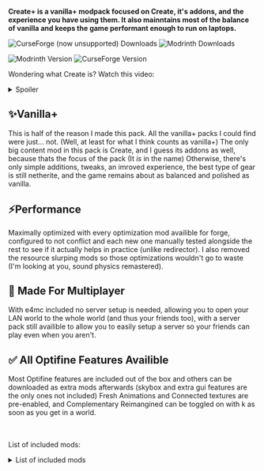 **Create+ is a vanilla+ modpack focused on Create, it's addons, and the experience you have using them. It also mainntains most of the balance of vanilla and keeps the game performant enough to run on laptops.**

![CurseForge (now unsupported) Downloads](https://img.shields.io/curseforge/dt/519787?style=flat&logo=curseforge&logoColor=f16436&label=Curseforge%20(now%20unsupported)%20Downloads&color=f16436&link=https%3A%2F%2Fwww.curseforge.com%2Fminecraft%2Fmodpacks%2Fcreate-mod-plus)
![Modrinth Downloads](https://img.shields.io/modrinth/dt/create_plus?logo=modrinth&logoColor=1bd96a&label=Downloads&color=1bd96a&link=https%3A%2F%2Fmodrinth.com%2Fmodpack%2Fcreate_plus)

![Modrinth Version](https://img.shields.io/modrinth/v/create_plus?logo=modrinth&logoColor=1bd96a&label=Version&color=1bd96a&link=https%3A%2F%2Fmodrinth.com%2Fmodpack%2Fcreate_plus)
![CurseForge Version](https://img.shields.io/curseforge/v/519787?logo=curseforge&logoColor=f16436&label=Version&color=f16436)

Wondering what Create is? Watch this video:
<details>
<summary>Spoiler</summary>
<iframe width="560" height="315" src="https://www.youtube-nocookie.com/embed/rR8W-f9YhYA" title="YouTube video player" frameborder="0" allow="accelerometer; autoplay; clipboard-write; encrypted-media; gyroscope; picture-in-picture; web-share" allowfullscreen></iframe>
</details>


## ✨Vanilla+
This is half of the reason I made this pack. All the vanilla+ packs I could find were just... not. (Well, at least for what I think counts as vanilla+) The only big content mod in this pack is Create, and I guess its addons as well, because thats the focus of the pack (It _is_ in the name) Otherwise, there's only simple additions, tweaks, an imroved experience, the best type of gear is still netherite, and the game remains about as balanced and polished as vanilla.

## ⚡Performance 
Maximally optimized with every optimization mod availible for forge, configured to not conflict and each new one manually tested alongside the rest to see if it actually helps in practice (unlike redirector). I also removed the resource slurping mods so those optimizations wouldn't go to waste (I'm looking at you, sound physics remastered).

## 📶 Made For Multiplayer
With e4mc included no server setup is needed, allowing you to open your LAN world to the whole world (and thus your friends too), with a server pack still availible to allow you to easily setup a server so your friends can play even when you aren't.

## ✅ All Optifine Features Availible
Most Optifine features are included out of the box and others can be downloaded as extra mods afterwards (skybox and extra gui features are the only ones not included) Fresh Animations and Connected textures are pre-enabled, and Complementary Reimangined can be toggled on with k as soon as you get in a world.  
<br />
<br />
 
List of included mods:
<details>
<summary>List of included mods</summary>

- [Snow! Real Magic! ⛄](https://modrinth.com/mod/snow-real-magic)
- [ImmediatelyFast](https://modrinth.com/mod/immediatelyfast)
- [Size Shifting Potions](https://modrinth.com/mod/sizeshiftingpotions)
- [Supplementaries](https://modrinth.com/mod/supplementaries)
- [Corpse](https://modrinth.com/mod/corpse)
- [KleeSlabs](https://modrinth.com/mod/kleeslabs)
- [Connectedness](https://modrinth.com/mod/connectedness)
- [Companion 🐕](https://modrinth.com/mod/companion)
- [Elytra Slot](https://modrinth.com/mod/elytra-slot)
- [Kiwi 🥝](https://modrinth.com/mod/kiwi)
- [OAuth](https://modrinth.com/mod/oauth)
- ender_chested-1.19.1-1.1.0.jar
- [Noisium (Unofficial forge port)](https://modrinth.com/mod/noisium-(unofficial-forge-port))
- [Horse Stonks](https://modrinth.com/mod/horse-stonks)
- [Superflat World No Slimes](https://modrinth.com/mod/superflat-world-no-slimes)
- [Scaffolding Drops Nearby](https://modrinth.com/mod/scaffolding-drops-nearby)
- [Neapolitan](https://modrinth.com/mod/neapolitan)
- [Bed Benefits](https://modrinth.com/mod/bed-benefits)
- [Cloth Config API](https://modrinth.com/mod/cloth-config)
- [EMI](https://modrinth.com/mod/emi)
- [iChunUtil](https://modrinth.com/mod/ichunutil)
- [Iceberg](https://modrinth.com/mod/iceberg)
- [Embeddium](https://modrinth.com/mod/embeddium)
- [Pehkui](https://modrinth.com/mod/pehkui)
- [Figura](https://modrinth.com/mod/figura)
- clientcrafting-1.19.2-1.6.jar
- torchslabmod-1.19.2_v1.7.4.jar
- FastSuite-1.19.2-4.1.1.jar
- [Fusion (Connected Textures)](https://modrinth.com/mod/fusion-connected-textures)
- [Iris/Oculus & GeckoLib Compat](https://modrinth.com/mod/geckoanimfix)
- [Ender Relay](https://modrinth.com/mod/ender-relay-ff)
- [Bedspreads](https://modrinth.com/mod/bedspreads)
- [Async Locator](https://modrinth.com/mod/async-locator)
- [My Nether's Delight](https://modrinth.com/mod/my-nethers-delight)
- [Create: Connected](https://modrinth.com/mod/create-connected)
- [Ender Pearl Swap](https://modrinth.com/mod/ender-pearl-swap)
- [Create Central Kitchen](https://modrinth.com/mod/create-central-kitchen)
- [Xaero's World Map](https://modrinth.com/mod/xaeros-world-map)
- [Necronomicon API](https://modrinth.com/mod/necronomicon)
- [Canary](https://modrinth.com/mod/canary)
- [Additional Banners](https://modrinth.com/mod/additional-banners)
- [Cake Chomps](https://modrinth.com/mod/cake-chomps)
- [Majrusz Library](https://modrinth.com/mod/majrusz-library)
- miners_delight-1.19.2-1.1.2.jar
- [UniLib](https://modrinth.com/mod/unilib)
- [Create Enchantment Industry](https://modrinth.com/mod/create-enchantment-industry)
- [Caelus API](https://modrinth.com/mod/caelus)
- [Just Enough Items](https://modrinth.com/mod/jei)
- [Create: Extended Cogwheels](https://modrinth.com/mod/extended-cogwheels)
- [Create: Bells & Whistles](https://modrinth.com/mod/bellsandwhistles)
- [Chalk](https://modrinth.com/mod/chalk-mod)
- [Zume](https://modrinth.com/mod/zume)
- [Pluto](https://modrinth.com/mod/pluto)
- [YUNG's Better Jungle Temples](https://modrinth.com/mod/yungs-better-jungle-temples)
- [Lightspeed](https://modrinth.com/mod/lightspeed)
- [Resourcify](https://modrinth.com/mod/resourcify)
- [No More Poison with Regeneration](https://modrinth.com/mod/nmpr)
- [SuperMartijn642's Core Lib](https://modrinth.com/mod/supermartijn642s-core-lib)
- [Screenshot Viewer](https://modrinth.com/mod/screenshot-viewer)
- [Advancement Frames](https://modrinth.com/mod/advancement-frames)
- [Create: Power Loader](https://modrinth.com/mod/create-power-loader)
- [Woodworks](https://modrinth.com/mod/woodworks)
- [e4mc](https://modrinth.com/mod/e4mc)
- [YUNG's Better Ocean Monuments](https://modrinth.com/mod/yungs-better-ocean-monuments)
- [bad packets](https://modrinth.com/mod/badpackets)
- SignButton-1.19-2.5.0.jar
- [Memory Leak Fix](https://modrinth.com/mod/memoryleakfix)
- [Easy Villagers](https://modrinth.com/mod/easy-villagers)
- [Kotlin for Forge](https://modrinth.com/mod/kotlin-for-forge)
- [Mysterious Mountain Lib](https://modrinth.com/mod/mmlib)
- [Wavey Capes](https://modrinth.com/mod/wavey-capes)
- [Paintable](https://modrinth.com/mod/paintable)
- [Boat Break Fix](https://modrinth.com/mod/boat-break-fix)
- [Not Enough Animations](https://modrinth.com/mod/not-enough-animations)
- [Every Compat (Wood Good)](https://modrinth.com/mod/every-compat)
- [FindMe](https://modrinth.com/mod/findme)
- [ModernFix](https://modrinth.com/mod/modernfix)
- [Paxi](https://modrinth.com/mod/paxi)
- Chimes-v2.0.1-1.19.2.jar
- [Create: Crystal Clear](https://modrinth.com/mod/create-crystal-clear)
- [Create: Framed](https://modrinth.com/mod/create-framed)
- [FiveHead](https://modrinth.com/mod/5head)
- [Respiteful](https://modrinth.com/mod/respiteful)
- [AppleSkin](https://modrinth.com/mod/appleskin)
- [Fluidlogged](https://modrinth.com/mod/fluidlogged)
- [Create: Steam 'n' Rails](https://modrinth.com/mod/create-steam-n-rails)
- Quark Programmer Art.zip
- [Keep My Soil Tilled](https://modrinth.com/mod/keep-my-soil-tilled)
- create-confectionery1.19.2_v1.0.9.jar
- [Create: Trading floor](https://modrinth.com/mod/create-trading-floor)
- [Very Many Players (Forge)](https://modrinth.com/mod/vmp-forge)
- [Death Knell](https://modrinth.com/mod/death-knell)
- [Measurements](https://modrinth.com/mod/measurements)
- [CraftPresence](https://modrinth.com/mod/craftpresence)
- Delightful-1.19.2-3.4.1.jar
- citadel-2.1.4-1.19.jar
- [ Server Tab Info](https://modrinth.com/mod/server-tab-info)
- [Untitled Duck Mod](https://modrinth.com/mod/untitled-duck-mod)
- [Lootr](https://modrinth.com/mod/lootr)
- [Despawning Eggs Hatch](https://modrinth.com/mod/despawning-eggs-hatch)
- [Carry On](https://modrinth.com/mod/carry-on)
- carpeted-1.19.2-1.8.jar
- [Chat Heads](https://modrinth.com/mod/chat-heads)
- [Create Jetpack](https://modrinth.com/mod/create-jetpack)
- [mutil](https://modrinth.com/mod/mutil)
- [Rechiseled](https://modrinth.com/mod/rechiseled)
- BeeFix-1.19-1.0.7.jar
- [Responsive Shields](https://modrinth.com/mod/responsiveshields)
- [Clayworks](https://modrinth.com/mod/clayworks)
- [Simple Netherite Horse Armor](https://modrinth.com/mod/simple-netherite-horse-armor)
- [GpuTape](https://modrinth.com/mod/gputape)
- ElytraBombing-Forge-1.19.2-1.0.0.jar
- [Moonlight Lib](https://modrinth.com/mod/moonlight)
- [Extended Bone Meal](https://modrinth.com/mod/extended-bone-meal)
- [Keep Head Names](https://modrinth.com/mod/keepheadnames)
- [The Endergetic Expansion](https://modrinth.com/mod/endergetic)
- [spark](https://modrinth.com/mod/spark)
- eatinganimation-1.19-3.2.0.jar
- [Void Totem](https://modrinth.com/mod/voidtotem)
- [Panda's Falling Tree's](https://modrinth.com/mod/pandas-falling-trees)
- [Embeddium (Rubidium) Extra](https://modrinth.com/mod/rubidium-extra)
- [Corn Delight](https://modrinth.com/mod/corn-delight)
- Connectible Chains-forge-1.19.2-2.1.4.jar
- [YUNG's Better Witch Huts](https://modrinth.com/mod/yungs-better-witch-huts)
- [Berry Good](https://modrinth.com/mod/berry-good)
- [Random Shulker Colours](https://modrinth.com/mod/random-shulker-colours)
- [YUNG's API](https://modrinth.com/mod/yungs-api)
- [EMI Loot](https://modrinth.com/mod/emi-loot)
- [BetterF3](https://modrinth.com/mod/betterf3)
- [Hourglass](https://modrinth.com/mod/hourglass)
- [No Chat Reports](https://modrinth.com/mod/no-chat-reports)
- [Farmer's Cutting: Quark](https://modrinth.com/mod/farmers-cutting-quark)
- [Icterine](https://modrinth.com/mod/icterine)
- cupboard-1.19.2-2.6.jar
- [CoroUtil](https://modrinth.com/mod/coroutil)
- [Radiant Gear](https://modrinth.com/mod/radiant-gear)
- [Create: Factory](https://modrinth.com/mod/create-factory)
- [[EMF] Entity Model Features](https://modrinth.com/mod/entity-model-features)
- [Fresh Animations](https://modrinth.com/resourcepack/fresh-animations)
- [Create Slice & Dice](https://modrinth.com/mod/slice-and-dice)
- [Bookshelf](https://modrinth.com/mod/bookshelf-lib)
- [End's Delight](https://modrinth.com/mod/ends-delight)
- [Xaero's Minimap](https://modrinth.com/mod/xaeros-minimap)
- [Create: Interiors](https://modrinth.com/mod/interiors)
- [Sit](https://modrinth.com/mod/bl4cks-sit)
- [NetherPortalFix](https://modrinth.com/mod/netherportalfix)
- [Better Safe Bed](https://modrinth.com/mod/better-safe-bed)
- [Grindstone Sharper Tools](https://modrinth.com/mod/grindstone-sharper-tools)
- [Saturn](https://modrinth.com/mod/saturn)
- [TexTrue's Embeddium Options](https://modrinth.com/mod/textrues-embeddium-options)
- [YUNG's Better Strongholds](https://modrinth.com/mod/yungs-better-strongholds)
- [Simple Voice Chat](https://modrinth.com/mod/simple-voice-chat)
- [Torch hit!](https://modrinth.com/mod/torch-hit)
- [Architectury API](https://modrinth.com/mod/architectury-api)
- [Better Tridents](https://modrinth.com/mod/better-tridents)
- goldenhopper-1.2.8-1.19.jar
- [Weaker Spiderwebs](https://modrinth.com/mod/weaker-spiderwebs)
- [Better Advancements](https://modrinth.com/mod/better-advancements)
- [Oculus](https://modrinth.com/mod/oculus)
- [[ETF] Entity Texture Features](https://modrinth.com/mod/entitytexturefeatures)
- [Joy of Painting](https://modrinth.com/mod/joy-of-painting)
- [Axes Are Weapons](https://modrinth.com/mod/axes-are-weapons)
- [TrashSlot](https://modrinth.com/mod/trashslot)
- [Easy Anvils](https://modrinth.com/mod/easy-anvils)
- v_slab_compat-1.19.2-1.9.jar
- randomium-1.19.2-1.22.jar
- [Forgeshot](https://modrinth.com/mod/forgeshot)
- [Quark](https://modrinth.com/mod/quark)
- [Better Statistics Screen](https://modrinth.com/mod/better-stats)
- [tetra](https://modrinth.com/mod/tetra)
- [mclo.gs](https://modrinth.com/mod/mclogs)
- [Statement](https://modrinth.com/mod/statement)
- [Balm](https://modrinth.com/mod/balm)
- [Mouse Tweaks](https://modrinth.com/mod/mouse-tweaks)
- [Placement+](https://modrinth.com/mod/placement+)
- [AutoRegLib](https://modrinth.com/mod/autoreglib)
- [Projectiles](https://modrinth.com/mod/projectiles)
- createaddition-1.19.2-1.2.3.jar
- [Collective](https://modrinth.com/mod/collective)
- suppsquared-1.19.2-1.1.1.jar
- [Complementary Shaders - Reimagined](https://modrinth.com/shader/complementary-reimagined)
- catalogue-1.7.0-1.19.2.jar
- [Polymorph](https://modrinth.com/mod/polymorph)
- [ItemLocks](https://modrinth.com/mod/itemlocks)
- itlt-1.19.012-2.2.0.jar
- [RyoamicLights](https://modrinth.com/mod/ryoamiclights)
- [Another Furniture](https://modrinth.com/mod/another-furniture)
- [Jade Addons (NeoForge)](https://modrinth.com/mod/jade-addons-forge)
- [Customizable Elytra](https://modrinth.com/mod/customizable-elytra)
- forgetmechunk-(forge)-mc1.19.2-0.0.1.jar
- [Domestication Innovation](https://modrinth.com/mod/domestication-innovation)
- [Blueprint](https://modrinth.com/mod/blueprint)
- [Sophisticated Backpacks](https://modrinth.com/mod/sophisticated-backpacks)
- Placebo-1.19.2-7.4.0.jar
- [Reforgium](https://modrinth.com/mod/reforgium)
- [Dynamic FPS](https://modrinth.com/mod/dynamic-fps)
- [Ding](https://modrinth.com/mod/ding)
- [Snowballs Freeze Mobs](https://modrinth.com/mod/snowballs-freeze-mobs)
- [Fast Paintings](https://modrinth.com/mod/fast-paintings)
- [Comforts](https://modrinth.com/mod/comforts)
- [Not Enough Recipe Book [NERB]](https://modrinth.com/mod/nerb)
- [Alternate Current](https://modrinth.com/mod/alternate-current)
- [Cobweb](https://modrinth.com/mod/cobweb)
- [Entity Collision FPS Fix](https://modrinth.com/mod/entity-collision-fps-fix)
- [What Are They Up To (Watut)](https://modrinth.com/mod/what-are-they-up-to)
- [Item Highlighter](https://modrinth.com/mod/item-highlighter)
- lazydfu-1.19-1.0.2.jar
- [SuperMartijn642's Config Lib](https://modrinth.com/mod/supermartijn642s-config-lib)
- [Sophisticated Storage](https://modrinth.com/mod/sophisticated-storage)
- [YUNG's Bridges](https://modrinth.com/mod/yungs-bridges)
- [Create: Components and Additions](https://modrinth.com/mod/create-ca)
- [Visuality: Reforged](https://modrinth.com/mod/visuality-forge)
- clickadv-1.19.2-3.6.jar
- [Create: Molten Vents](https://modrinth.com/mod/create-molten-vents)
- [Fastload](https://modrinth.com/mod/fastload)
- [Controlling](https://modrinth.com/mod/controlling)
- [Allurement](https://modrinth.com/mod/allurement!)
- [FancyMenu](https://modrinth.com/mod/fancymenu)
- [Oh My Gourd!](https://modrinth.com/mod/oh-my-gourd)
- [Armor Statues](https://modrinth.com/mod/armor-statues)
- connectivity-1.19.2-4.6.jar
- [YUNG's Better Mineshafts](https://modrinth.com/mod/yungs-better-mineshafts)
- [Storage Labels](https://modrinth.com/mod/labels)
- [Yeetus Experimentus](https://modrinth.com/mod/yeetus-experimentus)
- [Majrusz's Enchantments](https://modrinth.com/mod/majruszs-enchantments)
- [Just Player Heads](https://modrinth.com/mod/just-player-heads)
- [Puzzles Lib](https://modrinth.com/mod/puzzles-lib)
- [Smarter Farmers (farmers replant)](https://modrinth.com/mod/smarter-farmers-farmers-replant)
- [Cubes Without Borders](https://modrinth.com/mod/cubes-without-borders)
- [Curios API](https://modrinth.com/mod/curios)
- [YUNG's Better Nether Fortresses](https://modrinth.com/mod/yungs-better-nether-fortresses)
- [Magnum Torch](https://modrinth.com/mod/magnum-torch)
- [YUNG's Better Dungeons](https://modrinth.com/mod/yungs-better-dungeons)
- FarmersRespite-1.19-2.0.jar
- [YUNG's Better Desert Temples](https://modrinth.com/mod/yungs-better-desert-temples)
- [Do a Barrel Roll](https://modrinth.com/mod/do-a-barrel-roll)
- [BadOptimizations](https://modrinth.com/mod/badoptimizations)
- [Jade 🔍](https://modrinth.com/mod/jade)
- alloyed-1.19.2-v1.5a.jar
- [Friends & Foes (Forge/NeoForge)](https://modrinth.com/mod/friends-and-foes-forge)
- [Detail Armor Bar](https://modrinth.com/mod/detail-armor-bar)
- [Rechiseled: Create](https://modrinth.com/mod/rechiseled-create)
- [Sophisticated Core](https://modrinth.com/mod/sophisticated-core)
- [Configured Defaults](https://modrinth.com/mod/configured-defaults)
- [YUNG's Extras](https://modrinth.com/mod/yungs-extras)
- [Rebind Narrator](https://modrinth.com/mod/rebind-narrator)
- [ObsidianUI](https://modrinth.com/mod/obsidianui)
- [Infusion Table](https://modrinth.com/mod/infusion-table)
- logprot-1.19.2-1.9.jar
- [Suggestion Provider Fix](https://modrinth.com/mod/suggestionproviderfix)
- [Curious Lanterns](https://modrinth.com/mod/curious-lanterns)
- [YUNG's Better End Island](https://modrinth.com/mod/yungs-better-end-island)
- [Clumps](https://modrinth.com/mod/clumps)
- [I Want That Back](https://modrinth.com/mod/iwtb)
- [PandaLib](https://modrinth.com/mod/pandalib)
- [CoFH Core](https://modrinth.com/mod/cofh-core)
- [Glass Breaker](https://modrinth.com/mod/glassbreaker)
- [Iris & Oculus Flywheel Compat](https://modrinth.com/mod/iris-flw-compat)
- [Create: Pattern Schematics](https://modrinth.com/mod/create-pattern-schematics)
- [Melody](https://modrinth.com/mod/melody)
- [Observable](https://modrinth.com/mod/observable)
- ServerTickReforged-1.19.2-0.0.2.jar
- [Boatload](https://modrinth.com/mod/boatload)
- [Creeper Firework](https://modrinth.com/mod/creeper-firework)
- [Abnormals Delight](https://modrinth.com/mod/abnormals-delight)
- [Create Big Cannons](https://modrinth.com/mod/create-big-cannons)
- configured-2.1.1-1.19.2.jar
- [FerriteCore](https://modrinth.com/mod/ferrite-core)
- [Create](https://modrinth.com/mod/create)
- [Skippy Pearls](https://modrinth.com/mod/skippy-pearls)
- [Ecologics](https://modrinth.com/mod/ecologics)
- [Portals Gui](https://modrinth.com/mod/portals-gui)
- [Capes](https://modrinth.com/mod/capes)
- [Structure Layout Optimizer](https://modrinth.com/mod/structure-layout-optimizer)
- [Aquatic Torches](https://modrinth.com/mod/aquatic-torches)
- [Rare Ice](https://modrinth.com/mod/rare-ice)
- [Konkrete](https://modrinth.com/mod/konkrete)
- [FeyTweaks](https://modrinth.com/mod/feytweaks)
- [Fast Portals](https://modrinth.com/mod/fast-portals)
- [Item Obliterator](https://modrinth.com/mod/item-obliterator)
- [Block Runner](https://modrinth.com/mod/block-runner)
- [Geckolib](https://modrinth.com/mod/geckolib)
- CIT Reforged 1.19.jar
- [Potion Bundles](https://modrinth.com/mod/potion-bundles)
- [Entity Culling](https://modrinth.com/mod/entityculling)
- [Cull Leaves](https://modrinth.com/mod/cull-leaves)
- [Farmer's Delight](https://modrinth.com/mod/farmers-delight)

</details>
